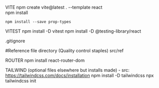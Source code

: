 VITE
    npm create vite@latest . --template react  
    npm install

    npm install --save prop-types

VITEST
    npm install -D vitest
    npm install -D @testing-library/react



.gitignore

#Reference file directory (Quality control staples) 
    src/ref


ROUTER
    npm install react-router-dom


TAILWIND (optional files elsewhere but installs made) - src: https://tailwindcss.com/docs/installation
    npm install -D tailwindcss
    npx tailwindcss init